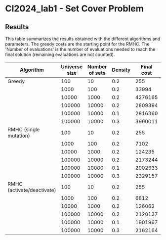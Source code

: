 # CI2024_lab1 - Set Cover Problem

## Results

This table summarizes the results obtained with the different algorithms and parameters.
The greedy costs are the starting point for the RMHC.
The 'Number of evaluations' is the number of evaluations needed to reach the final solution (remaining evaluations are not counted).

| Algorithm | Universe size | Number of sets | Density | Final cost | Number of evaluations|
|-----------|---------------|----------------|---------|------------|----------------------|
| Greedy    | 100           | 10            | 0.2    |    255        |       2               |
|           | 1000          | 100           | 0.2     |   33994         |        21              |
|           | 10000        | 1000           | 0.2     |  4276165          |       44              |
|           | 100000           | 10000            | 0.2     |  2809394          |   53                  |
|           | 100000         | 10000         | 0.1     |    2816360        |         114             |
|           | 100000         | 10000         | 0.3     |    3990011        |            48          |
| RMHC (single mutation)      | 100           | 10            | 0.2     |    255        |          Same as greedy            |
|           | 1000          | 100           | 0.2     |    7102        |          263            |
|           | 10000        | 1000           | 0.2     |   124235         |         4429             |
|           | 100000           | 10000            | 0.2     |    2173244        |         6433             |
|           | 100000         | 10000         | 0.1     |   2002333         |    9456                  |
|           | 100000         | 10000         | 0.3     |   2329157         |           9129           |
| RMHC (activate/deactivate) | 100           | 10            | 0.2     |      255      | Same as greedy                     |
|           | 1000          | 100           | 0.2     |  6812          |        8521              |
|           | 10000        | 1000           | 0.2     |  126062          |         9696             |
|           | 100000           | 10000            | 0.2     |   2120137         |      9963                |
|           | 100000         | 10000         | 0.1     |  1901967          |      643                |
|           | 100000         | 10000         | 0.3     |   2162164         |     6428                 |

